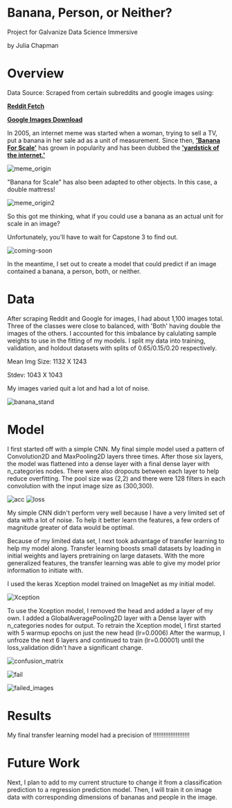 # Banana, Person, or Neither?
Project for Galvanize Data Science Immersive

by Julia Chapman

# Overview
Data Source: Scraped from certain subreddits and google images using:

[__Reddit Fetch__](https://github.com/nobodyme/reddit-fetch)

[__Google Images Download__](https://github.com/hardikvasa/google-images-download)

In 2005, an internet meme was started when a woman, trying to sell a TV, put a banana in her sale ad as a unit of measurement. Since then, [__'Banana For Scale'__](https://knowyourmeme.com/memes/banana-for-scale) has grown in popularity and has been dubbed the [__'yardstick of the internet.'__](https://www.dailydot.com/unclick/banana-for-scale-meme-history/)

![meme_origin](graphics/meme1.jpg)

"Banana for Scale" has also been adapted to other objects. In this case, a double mattress!

![meme_origin2](graphics/meme2.jpg)

So this got me thinking, what if you could use a banana as an actual unit for scale in an image?

Unfortunately, you'll have to wait for Capstone 3 to find out.

![coming-soon](graphics/coming+soon.jpg)

In the meantime, I set out to create a model that could predict if an image contained a banana, a person, both, or neither.

# Data

After scraping Reddit and Google for images, I had about 1,100 images total. Three of the classes were close to balanced, with 'Both' having double the images of the others. I accounted for this imbalance by calulating sample weights to use in the fitting of my models. I split my data into training, validation, and holdout datasets with splits of 0.65/0.15/0.20 respectively.

Mean Img Size: 1132 X 1243

Stdev: 1043 X 1043

My images varied quit a lot and had a lot of noise.

![banana_stand](graphics/banana_stand.jpg)

# Model

I first started off with a simple CNN. My final simple model used a pattern of Convolution2D and MaxPooling2D layers three times. After those six layers, the model was flattened into a dense layer with a final dense layer with n_categories nodes. There were also dropouts between each layer to help reduce overfitting. The pool size was (2,2) and there were 128 filters in each convolution with the input image size as (300,300).

![acc](graphics/Simple_CNN_acc_hist.png)
![loss](graphics/Simple_CNN_loss_hist.png)

My simple CNN didn't perform very well because I have a very limited set of data with a lot of noise. To help it better learn the features, a few orders of magnitude greater of data would be optimal.

Because of my limited data set, I next took advantage of transfer learning to help my model along. Transfer learning boosts small datasets by loading in initial weights and layers pretraining on large datasets. With the more generalized features, the transfer learning was able to give my model prior information to initiate with.

I used the keras Xception model trained on ImageNet as my initial model. 

![Xception](graphics/imagenet_xception_flow.png)

To use the Xception model, I removed the head and added a layer of my own. I added a GlobalAveragePooling2D layer with a Dense layer with n_categories nodes for output.
To retrain the Xception model, I first started with 5 warmup epochs on just the new head (lr=0.0006)
After the warmup, I unfroze the next 6 layers and continued to train (lr=0.00001) until the loss_validation didn't have a significant change.

![confusion_matrix](graphics/Confusion_Matrix_with_weights.png)

![fail](graphics/fail.jpg)

![failed_images](graphics/failed_images.png)

# Results

My final transfer learning model had a precision of !!!!!!!!!!!!!!!!!!!!!

# Future Work

Next, I plan to add to my current structure to change it from a classification prediction to a regression prediction model. Then, I will train it on image data with corresponding dimensions of bananas and people in the image.

